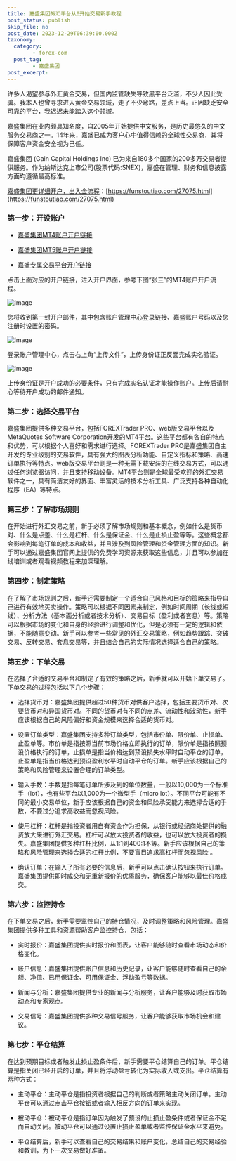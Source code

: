 ```yaml
---
title: 嘉盛集团外汇平台从0开始交易新手教程
post_status: publish
skip_file: no
post_date: 2023-12-29T06:39:00.000Z
taxonomy:
  category:
        - forex-com
  post_tag:
        - 嘉盛集团
post_excerpt: 
---
```

许多人渴望参与外汇黄金交易，但国内监管缺失导致黑平台泛滥，不少人因此受骗。我本人也曾寻求进入黄金交易领域，走了不少弯路，差点上当。正因缺乏安全可靠的平台，我迟迟未能踏入这个领域。

嘉盛集团在业内颇具知名度，自2005年开始提供中文服务，是历史最悠久的中文服务交易商之一。14年来，嘉盛已成为客户心中值得信赖的全球性交易商，其将保障客户资金安全视为己任。

嘉盛集团 (Gain Capital Holdings Inc) 已为来自180多个国家的200多万交易者提供服务。作为纳斯达克上市公司(股票代码:SNEX)，嘉盛在管理、财务和信息披露方面均遵循最高标准。

[嘉盛集团更详细开户，出入金流程](https://funstoutiao.com/27075.html)：[https://funstoutiao.com/27075.html](https://funstoutiao.com/27075.html)

### 第一步：开设账户

* [嘉盛集团MT4账户开户链接](https://s.ssgg.net/jsmt4)

* [嘉盛集团MT5账户开户链接](https://s.ssgg.net/jsmt5)

* [嘉盛专属交易平台开户链接](https://s.ssgg.net/js)

点击上面对应的开户链接，进入开户界面，参考下图“张三”的MT4账户开户流程。

![Image](https://prod-files-secure.s3.us-west-2.amazonaws.com/39ed1227-6d7d-4570-be36-9ccd4a2c4241/7a167aea-686b-400d-af59-4e18eb607a40/640.png?X-Amz-Algorithm=AWS4-HMAC-SHA256&X-Amz-Content-Sha256=UNSIGNED-PAYLOAD&X-Amz-Credential=ASIAZI2LB466XHT7NMAY%2F20250522%2Fus-west-2%2Fs3%2Faws4_request&X-Amz-Date=20250522T041308Z&X-Amz-Expires=3600&X-Amz-Security-Token=IQoJb3JpZ2luX2VjEBIaCXVzLXdlc3QtMiJGMEQCIBzlSIboUSCWA5Xacs%2BdRElfC1KNbbodnIBEl9GpyaPPAiB8achY2EgW2OHoroAiPCFLColw0pExIdOCHCoRUmliSiqIBAjK%2F%2F%2F%2F%2F%2F%2F%2F%2F%2F8BEAAaDDYzNzQyMzE4MzgwNSIMkhmSnswxKN6509HGKtwDycaXl%2B4%2BLMTvSW277DN8ZgQ8QzeyLThse%2FGusaLYYBMGMu%2FRGD%2FNNHlW1qQJ%2BqQZq2rN3nG97FglEwRqn%2FX2RiAd3sUgkbpP6ZqBzeHJkVAQBijXoXBw3wadTXyvbcyiAT6hLnpCLQMjdYfanenwSCFjRZs12pEOiqxaoDzZkbCKwk0m528Mt%2BZgznFdHWmCJNhzYteFJyjC5jFeQHPHsDj901UVlQxVUuc6Nwt3Ke3xlT3m0L%2BEhVQeAGgaTQ7P%2B7MgA5xejFI9zDY7JCnVTRobbwBMbyF5zLS%2Bpf1SECjXQkvprDLHjXFhuHyZgbOSKCT8F%2Bsd4LqkFj0RPl6IJOBuRNnLzpxfaTfo%2FnRio%2BO9nKW0dPfGSXUvzp8S%2FHEFS%2BrBQ1W0rIQMFhB52sFOkDJfCtLBHE8ZC%2B3YNS5siTJi1h9IG1Ybe%2BmbmqVPCjTVjOZElj6Bq7N0SlaqRCozYlIQvPirNCaNMQKBFm2s1Jd%2FsYoGjOa2NAPhrhQ2asQFKG7RB3nm%2BuMRCblefS7jz92FzzMr4yVIXpPbTGzFxg0CDi0Jp4Ra9vGy4AgWNstEC5BGF1D5MUD34puHjGC8kF6n9XwQkYfruNRamqZm6HUa%2FBnMIba3A5A21MQwpPm5wQY6pgHmKWqQFRQYkOF6Sd5XmRhFHS62RfN8dqnrqAeufGo1pRGULcUu37gEDIvzCyApmL0fcUa7ieQkvirWibEV%2Fqee1HAcU21OoNpWejwElL13Utpeq3LMEeHVmelwUe6NG%2FcK7kYm4wJcFv%2FHVg0hQLF%2BdIhGTCaWHaYHZD3O39rOfX%2F6MCy2TwfQmJBP0lxOhVPaiO%2F51BKWybFb0waz9THBlzht49fn&X-Amz-Signature=c3bc7658f637233e073f297fb04ab9a23fbd734b0c99e00a456db6a2d98c3614&X-Amz-SignedHeaders=host&x-id=GetObject)

您将收到第一封开户邮件，其中包含账户管理中心登录链接、嘉盛账户号码以及您注册时设置的密码。

![Image](https://prod-files-secure.s3.us-west-2.amazonaws.com/39ed1227-6d7d-4570-be36-9ccd4a2c4241/eaa1c6b3-2877-4284-a0e1-530e222c27fb/image.png?X-Amz-Algorithm=AWS4-HMAC-SHA256&X-Amz-Content-Sha256=UNSIGNED-PAYLOAD&X-Amz-Credential=ASIAZI2LB466XHT7NMAY%2F20250522%2Fus-west-2%2Fs3%2Faws4_request&X-Amz-Date=20250522T041308Z&X-Amz-Expires=3600&X-Amz-Security-Token=IQoJb3JpZ2luX2VjEBIaCXVzLXdlc3QtMiJGMEQCIBzlSIboUSCWA5Xacs%2BdRElfC1KNbbodnIBEl9GpyaPPAiB8achY2EgW2OHoroAiPCFLColw0pExIdOCHCoRUmliSiqIBAjK%2F%2F%2F%2F%2F%2F%2F%2F%2F%2F8BEAAaDDYzNzQyMzE4MzgwNSIMkhmSnswxKN6509HGKtwDycaXl%2B4%2BLMTvSW277DN8ZgQ8QzeyLThse%2FGusaLYYBMGMu%2FRGD%2FNNHlW1qQJ%2BqQZq2rN3nG97FglEwRqn%2FX2RiAd3sUgkbpP6ZqBzeHJkVAQBijXoXBw3wadTXyvbcyiAT6hLnpCLQMjdYfanenwSCFjRZs12pEOiqxaoDzZkbCKwk0m528Mt%2BZgznFdHWmCJNhzYteFJyjC5jFeQHPHsDj901UVlQxVUuc6Nwt3Ke3xlT3m0L%2BEhVQeAGgaTQ7P%2B7MgA5xejFI9zDY7JCnVTRobbwBMbyF5zLS%2Bpf1SECjXQkvprDLHjXFhuHyZgbOSKCT8F%2Bsd4LqkFj0RPl6IJOBuRNnLzpxfaTfo%2FnRio%2BO9nKW0dPfGSXUvzp8S%2FHEFS%2BrBQ1W0rIQMFhB52sFOkDJfCtLBHE8ZC%2B3YNS5siTJi1h9IG1Ybe%2BmbmqVPCjTVjOZElj6Bq7N0SlaqRCozYlIQvPirNCaNMQKBFm2s1Jd%2FsYoGjOa2NAPhrhQ2asQFKG7RB3nm%2BuMRCblefS7jz92FzzMr4yVIXpPbTGzFxg0CDi0Jp4Ra9vGy4AgWNstEC5BGF1D5MUD34puHjGC8kF6n9XwQkYfruNRamqZm6HUa%2FBnMIba3A5A21MQwpPm5wQY6pgHmKWqQFRQYkOF6Sd5XmRhFHS62RfN8dqnrqAeufGo1pRGULcUu37gEDIvzCyApmL0fcUa7ieQkvirWibEV%2Fqee1HAcU21OoNpWejwElL13Utpeq3LMEeHVmelwUe6NG%2FcK7kYm4wJcFv%2FHVg0hQLF%2BdIhGTCaWHaYHZD3O39rOfX%2F6MCy2TwfQmJBP0lxOhVPaiO%2F51BKWybFb0waz9THBlzht49fn&X-Amz-Signature=6336b315adc2c11b142d5b590ea4c5914b6fda2b74e10afa73c1d20127e4ef17&X-Amz-SignedHeaders=host&x-id=GetObject)

登录账户管理中心，点击右上角“上传文件”，上传身份证正反面完成实名验证。

![Image](https://prod-files-secure.s3.us-west-2.amazonaws.com/39ed1227-6d7d-4570-be36-9ccd4a2c4241/54090639-09fc-46b4-a135-e0289f707147/image.png?X-Amz-Algorithm=AWS4-HMAC-SHA256&X-Amz-Content-Sha256=UNSIGNED-PAYLOAD&X-Amz-Credential=ASIAZI2LB466XHT7NMAY%2F20250522%2Fus-west-2%2Fs3%2Faws4_request&X-Amz-Date=20250522T041308Z&X-Amz-Expires=3600&X-Amz-Security-Token=IQoJb3JpZ2luX2VjEBIaCXVzLXdlc3QtMiJGMEQCIBzlSIboUSCWA5Xacs%2BdRElfC1KNbbodnIBEl9GpyaPPAiB8achY2EgW2OHoroAiPCFLColw0pExIdOCHCoRUmliSiqIBAjK%2F%2F%2F%2F%2F%2F%2F%2F%2F%2F8BEAAaDDYzNzQyMzE4MzgwNSIMkhmSnswxKN6509HGKtwDycaXl%2B4%2BLMTvSW277DN8ZgQ8QzeyLThse%2FGusaLYYBMGMu%2FRGD%2FNNHlW1qQJ%2BqQZq2rN3nG97FglEwRqn%2FX2RiAd3sUgkbpP6ZqBzeHJkVAQBijXoXBw3wadTXyvbcyiAT6hLnpCLQMjdYfanenwSCFjRZs12pEOiqxaoDzZkbCKwk0m528Mt%2BZgznFdHWmCJNhzYteFJyjC5jFeQHPHsDj901UVlQxVUuc6Nwt3Ke3xlT3m0L%2BEhVQeAGgaTQ7P%2B7MgA5xejFI9zDY7JCnVTRobbwBMbyF5zLS%2Bpf1SECjXQkvprDLHjXFhuHyZgbOSKCT8F%2Bsd4LqkFj0RPl6IJOBuRNnLzpxfaTfo%2FnRio%2BO9nKW0dPfGSXUvzp8S%2FHEFS%2BrBQ1W0rIQMFhB52sFOkDJfCtLBHE8ZC%2B3YNS5siTJi1h9IG1Ybe%2BmbmqVPCjTVjOZElj6Bq7N0SlaqRCozYlIQvPirNCaNMQKBFm2s1Jd%2FsYoGjOa2NAPhrhQ2asQFKG7RB3nm%2BuMRCblefS7jz92FzzMr4yVIXpPbTGzFxg0CDi0Jp4Ra9vGy4AgWNstEC5BGF1D5MUD34puHjGC8kF6n9XwQkYfruNRamqZm6HUa%2FBnMIba3A5A21MQwpPm5wQY6pgHmKWqQFRQYkOF6Sd5XmRhFHS62RfN8dqnrqAeufGo1pRGULcUu37gEDIvzCyApmL0fcUa7ieQkvirWibEV%2Fqee1HAcU21OoNpWejwElL13Utpeq3LMEeHVmelwUe6NG%2FcK7kYm4wJcFv%2FHVg0hQLF%2BdIhGTCaWHaYHZD3O39rOfX%2F6MCy2TwfQmJBP0lxOhVPaiO%2F51BKWybFb0waz9THBlzht49fn&X-Amz-Signature=c6da92ac458c5f6dec62c85703bc95549064d0aa9887f9a07d33e96834c39225&X-Amz-SignedHeaders=host&x-id=GetObject)

上传身份证是开户成功的必要条件，只有完成实名认证才能操作账户。上传后请耐心等待开户成功的邮件通知。

### 第二步：选择交易平台

嘉盛集团提供多种交易平台，包括FOREXTrader PRO、web版交易平台以及MetaQuotes Software Corporation开发的MT4平台。这些平台都有各自的特点和优势，可以根据个人喜好和需求进行选择。FOREXTrader PRO是嘉盛集团自主开发的专业级别的交易软件，具有强大的图表分析功能、自定义指标和策略、高速订单执行等特点。web版交易平台则是一种无需下载安装的在线交易方式，可以通过任何浏览器访问，并且支持移动设备。MT4平台则是全球最受欢迎的外汇交易软件之一，具有简洁友好的界面、丰富灵活的技术分析工具、广泛支持各种自动化程序（EA）等特点。

### 第三步：了解市场规则

在开始进行外汇交易之前，新手必须了解市场规则和基本概念，例如什么是货币对、什么是点差、什么是杠杆、什么是保证金、什么是止损止盈等等。这些概念都会影响到每笔订单的成本和收益，并且涉及到风险管理和资金管理方面的知识。新手可以通过嘉盛集团官网上提供的免费学习资源来获取这些信息，并且可以参加在线培训或者观看视频教程来加深理解。

### 第四步：制定策略

在了解了市场规则之后，新手还需要制定一个适合自己风格和目标的策略来指导自己进行有效地买卖操作。策略可以根据不同因素来制定，例如时间周期（长线或短线）、分析方法（基本面分析或者技术分析）、交易目标（盈利或者套息）等。策略可以根据市场的变化和自身的经验进行调整和优化，但是必须有一定的逻辑和依据，不能随意变动。新手可以参考一些常见的外汇交易策略，例如趋势跟踪、突破交易、反转交易、套息交易等，并且结合自己的实际情况选择适合自己的策略。

### 第五步：下单交易

在选择了合适的交易平台和制定了有效的策略之后，新手就可以开始下单交易了。下单交易的过程包括以下几个步骤：

* 选择货币对：嘉盛集团提供超过50种货币对供客户选择，包括主要货币对、次要货币对和异国货币对。不同的货币对有不同的点差、流动性和波动性，新手应该根据自己的风险偏好和资金规模来选择合适的货币对。

* 设置订单类型：嘉盛集团支持多种订单类型，包括市价单、限价单、止损单、止盈单等。市价单是指按照当前市场价格立即执行的订单，限价单是指按照预设价格执行的订单，止损单是指当价格达到预设损失水平时自动平仓的订单，止盈单是指当价格达到预设盈利水平时自动平仓的订单。新手应该根据自己的策略和风险管理来设置合理的订单类型。

* 输入手数：手数是指每笔订单所涉及到的单位数量，一般以10,000为一个标准手（lot），也有些平台以1,000为一个微型手（micro lot）。不同平台可能有不同的最小交易单位，新手应该根据自己的资金和风险承受能力来选择合适的手数，不要过分追求高收益而忽视风险。

* 使用杠杆：杠杆是指投资者用自有资金作为担保，从银行或经纪商处提供的融资放大来进行外汇交易。杠杆可以放大投资者的收益，也可以放大投资者的损失。嘉盛集团提供多种杠杆比例，从1:1到400:1不等。新手应该根据自己的策略和风险管理来选择合适的杠杆比例，不要盲目追求高杠杆而忽视风险 。

* 确认订单：在输入了所有必要的信息后，新手可以点击确认按钮来执行订单。嘉盛集团提供即时成交和无重新报价的优质服务，确保客户能够以最佳价格成交。

### 第六步：监控持仓

在下单交易之后，新手需要监控自己的持仓情况，及时调整策略和风险管理。嘉盛集团提供多种工具和资源帮助客户监控持仓，包括：

* 实时报价：嘉盛集团提供实时报价和图表，让客户能够随时查看市场动态和价格变化。

* 账户信息：嘉盛集团提供账户信息和历史记录，让客户能够随时查看自己的余额、净值、已用保证金、可用保证金、浮动盈亏等数据。

* 新闻与分析：嘉盛集团提供专业的新闻与分析服务，让客户能够及时获取市场动态和专家观点。

* 交易信号：嘉盛集团提供多种交易信号服务，让客户能够获取市场机会和建议。

### 第七步：平仓结算

在达到预期目标或者触发止损止盈条件后，新手需要平仓结算自己的订单。平仓结算是指关闭已经开启的订单，并且将浮动盈亏转化为实际收入或支出。平仓结算有两种方式：

* 主动平仓：主动平仓是指投资者根据自己的判断或者策略主动关闭订单。主动平仓可以通过点击平仓按钮或者输入相反方向的订单来实现。

* 被动平仓：被动平仓是指订单因为触发了预设的止损止盈条件或者保证金不足而自动关闭。被动平仓可以通过设置止损止盈单或者监控保证金水平来避免。

* 平仓结算后，新手可以查看自己的交易结果和账户变化，总结自己的交易经验和教训，为下一次交易做好准备。
